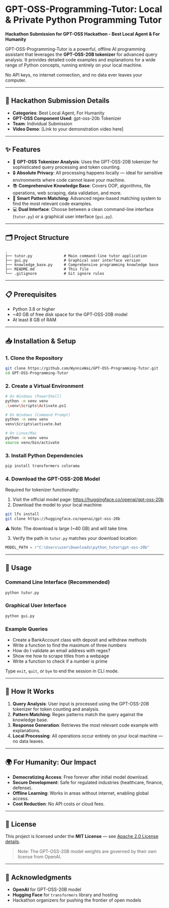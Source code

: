 # GPT-OSS-Programming-Tutor: Local & Private Python Programming Tutor  

**Hackathon Submission for GPT-OSS Hackathon - Best Local Agent & For Humanity**  

GPT-OSS-Programming-Tutor is a powerful, offline AI programming assistant that leverages the **GPT-OSS-20B tokenizer** for advanced query analysis. It provides detailed code examples and explanations for a wide range of Python concepts, running entirely on your local machine.  

No API keys, no internet connection, and no data ever leaves your computer.  

---

## 🚀 Hackathon Submission Details
- **Categories**: Best Local Agent, For Humanity  
- **GPT-OSS Component Used**: gpt-oss-20b Tokenizer  
- **Team**: Individual Submission  
- **Video Demo**: [Link to your demonstration video here]  

---

## ✨ Features
- 🧠 **GPT-OSS Tokenizer Analysis**: Uses the GPT-OSS-20B tokenizer for sophisticated query processing and token counting.  
- 🔒 **Absolute Privacy**: All processing happens locally — ideal for sensitive environments where code cannot leave your machine.  
- 📚 **Comprehensive Knowledge Base**: Covers OOP, algorithms, file operations, web scraping, data validation, and more.  
- 🎯 **Smart Pattern Matching**: Advanced regex-based matching system to find the most relevant code examples.  
- 💻 **Dual Interface**: Choose between a clean command-line interface (`tutor.py`) or a graphical user interface (`gui.py`).  

---

## 🗂️ Project Structure
```
.
├── tutor.py              # Main command-line tutor application
├── gui.py                # Graphical user interface version
├── knowledge_base.py     # Comprehensive programming knowledge base
├── README.md             # This file
└── .gitignore            # Git ignore rules
```

---

## 📋 Prerequisites
- Python 3.8 or higher  
- ~40 GB of free disk space for the GPT-OSS-20B model  
- At least 8 GB of RAM  

---

## 📥 Installation & Setup

### 1. Clone the Repository
```bash
git clone https://github.com/WynnieWai/GPT-OSS-Programming-Tutor.git
cd GPT-OSS-Programming-Tutor
```

### 2. Create a Virtual Environment
```bash
# On Windows (PowerShell)
python -m venv venv
.\venv\Scripts\Activate.ps1

# On Windows (Command Prompt)
python -m venv venv
venv\Scripts\activate.bat

# On Linux/Mac
python -m venv venv
source venv/bin/activate
```

### 3. Install Python Dependencies
```bash
pip install transformers colorama
```

### 4. Download the GPT-OSS-20B Model
Required for tokenizer functionality:  
1. Visit the official model page: https://huggingface.co/openai/gpt-oss-20b  
2. Download the model to your local machine:
```bash
git lfs install
git clone https://huggingface.co/openai/gpt-oss-20b
```
⚠️ Note: The download is large (~40 GB) and will take time.  

3. Verify the path in `tutor.py` matches your download location:  
```python
MODEL_PATH = r"C:\Users\user\Downloads\python_tutor\gpt-oss-20b"
```

---

## 🚀 Usage

### Command Line Interface (Recommended)
```bash
python tutor.py
```

### Graphical User Interface
```bash
python gui.py
```

### Example Queries
- Create a BankAccount class with deposit and withdraw methods  
- Write a function to find the maximum of three numbers  
- How do I validate an email address with regex?  
- Show me how to scrape titles from a webpage  
- Write a function to check if a number is prime  

Type `exit`, `quit`, or `bye` to end the session in CLI mode.  

---

## 🔧 How It Works
1. **Query Analysis**: User input is processed using the GPT-OSS-20B tokenizer for token counting and analysis.  
2. **Pattern Matching**: Regex patterns match the query against the knowledge base.  
3. **Response Generation**: Retrieves the most relevant code example with explanations.  
4. **Local Processing**: All operations occur entirely on your local machine — no data leaves.  

---

## 🌍 For Humanity: Our Impact
- **Democratizing Access**: Free forever after initial model download.  
- **Secure Development**: Safe for regulated industries (healthcare, finance, defense).  
- **Offline Learning**: Works in areas without internet, enabling global access.  
- **Cost Reduction**: No API costs or cloud fees.  

---

## 📜 License
This project is licensed under the **MIT License** — see [Apache 2.0 License details](https://choosealicense.com/licenses/apache-2.0/).  
> Note: The GPT-OSS-20B model weights are governed by their own license from OpenAI.  

---

## 🙏 Acknowledgments
- **OpenAI** for GPT-OSS-20B model  
- **Hugging Face** for `transformers` library and hosting  
- Hackathon organizers for pushing the frontier of open models  
